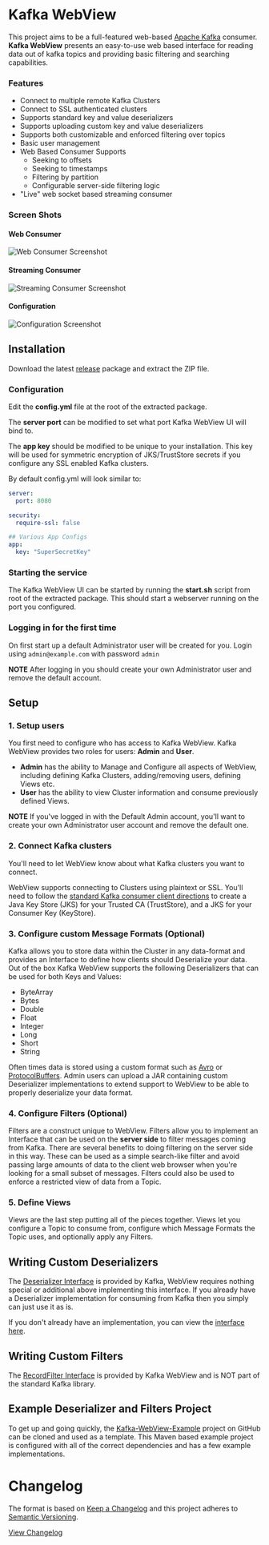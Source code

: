 # Kafka WebView

This project aims to be a full-featured web-based [Apache Kafka](https://kafka.apache.org/) consumer.  **Kafka WebView** presents an easy-to-use web based interface for reading data out of kafka topics and providing basic filtering and searching capabilities.

### Features

- Connect to multiple remote Kafka Clusters
- Connect to SSL authenticated clusters
- Supports standard key and value deserializers
- Supports uploading custom key and value deserializers
- Supports both customizable and enforced filtering over topics
- Basic user management
- Web Based Consumer Supports
  - Seeking to offsets
  - Seeking to timestamps
  - Filtering by partition
  - Configurable server-side filtering logic
- "Live" web socket based streaming consumer
  
### Screen Shots

#### Web Consumer
![Web Consumer Screenshot](images/webconsumer.png)

#### Streaming Consumer
![Streaming Consumer Screenshot](images/streamingConsumer.png)

#### Configuration
![Configuration Screenshot](images/configuration.png)

## Installation ##

Download the latest [release](https://github.com/SourceLabOrg/kafka-webview/releases) package and extract the ZIP file.

### Configuration

Edit the **config.yml** file at the root of the extracted package. 

The **server port** can be modified to set what port Kafka WebView UI will bind to.  

The **app key** should be modified to be unique to your installation.  This key will be used for symmetric encryption of 
JKS/TrustStore secrets if you configure any SSL enabled Kafka clusters.

By default config.yml will look similar to:

```yml
server:
  port: 8080

security:
  require-ssl: false

## Various App Configs
app:
  key: "SuperSecretKey"
```

### Starting the service

The Kafka WebView UI can be started by running the **start.sh** script from root of the extracted package.
This should start a webserver running on the port you configured.  

### Logging in for the first time

On first start up a default Administrator user will be created for you.  Login using `admin@example.com` with password `admin`

**NOTE** After logging in you should create your own Administrator user and remove the default account.

## Setup ##

### 1. Setup users
                    
You first need to configure who has access to Kafka WebView.  Kafka WebView provides two roles for users: 
**Admin** and **User**.  

- **Admin** has the ability to Manage and Configure all aspects of WebView, including defining Kafka Clusters, adding/removing users, defining Views etc.  
- **User** has the ability to view Cluster information and consume previously defined Views.

**NOTE** If you've logged in with the Default Admin account, you'll want to create your own Administrator user account
and remove the default one.

### 2. Connect Kafka clusters

You'll need to let WebView know about what Kafka clusters you want to connect.

WebView supports connecting to Clusters using plaintext or SSL.  You'll need to follow the [standard Kafka consumer client directions](https://kafka.apache.org/documentation.html#security_ssl) to
create a Java Key Store (JKS) for your Trusted CA (TrustStore), and a JKS for your Consumer Key (KeyStore).

### 3. Configure custom Message Formats (Optional)

Kafka allows you to store data within the Cluster in any data-format and provides an Interface to define how clients should 
Deserialize your data.  Out of the box Kafka WebView supports the following Deserializers that can be used for both Keys and Values:

- ByteArray
- Bytes
- Double
- Float
- Integer
- Long
- Short
- String

Often times data is stored using a custom format such as [Avro](https://avro.apache.org/) or [ProtocolBuffers](https://developers.google.com/protocol-buffers/).
Admin users can upload a JAR containing custom Deserializer implementations to extend support to WebView to be able to properly deserialize your data format.

### 4. Configure Filters (Optional)

Filters are a construct unique to WebView.  Filters allow you to implement an Interface that can be used on the **server side** to filter messages coming from Kafka.  There are several benefits to doing
filtering on the server side in this way.  These can be used as a simple search-like filter and avoid passing large amounts of data
to the client web browser when you're looking for a small subset of messages.  Filters could also be used to enforce a restricted view of data from a Topic.

### 5. Define Views

Views are the last step putting all of the pieces together.  Views let you configure a Topic to consume from, configure which Message Formats the Topic uses, and optionally apply any Filters.

## Writing Custom Deserializers

The [Deserializer Interface](https://kafka.apache.org/0110/javadoc/org/apache/kafka/common/serialization/Deserializer.html)
is provided by Kafka, WebView requires nothing special or additional above implementing this interface.  If you already 
have a Deserializer implementation for consuming from Kafka then you simply can just use it as is.

If you don't already have an implementation, you can view the [interface here](https://github.com/apache/kafka/blob/0.11.0/clients/src/main/java/org/apache/kafka/common/serialization/Deserializer.java).

## Writing Custom Filters

The [RecordFilter Interface](https://github.com/Crim/kafka-webview/blob/master/kafka-webview-plugin/src/main/java/org/sourcelab/kafkaview/plugin/filter/RecordFilter.java)
is provided by Kafka WebView and is NOT part of the standard Kafka library.

## Example Deserializer and Filters Project

To get up and going quickly, the [Kafka-WebView-Example](#) project on GitHub can be cloned and used as a template.
This Maven based example project is configured with all of the correct dependencies and has a few example 
implementations.

# Changelog

The format is based on [Keep a Changelog](http://keepachangelog.com/)
and this project adheres to [Semantic Versioning](http://semver.org/).

[View Changelog](CHANGELOG.md)

